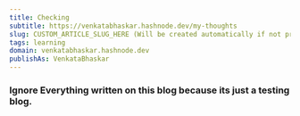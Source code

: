 ```yaml
---
title: Checking
subtitle: https://venkatabhaskar.hashnode.dev/my-thoughts
slug: CUSTOM_ARTICLE_SLUG_HERE (Will be created automatically if not provided)
tags: learning
domain: venkatabhaskar.hashnode.dev  
publishAs: VenkataBhaskar
---
```



### Ignore Everything written on this blog because its just a testing blog. 
